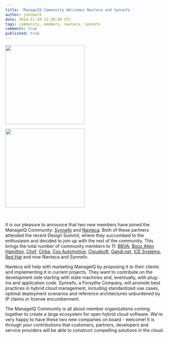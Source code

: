 ```yaml
---
title: 'ManageIQ Community Welcomes Navteca and Synnefo '
author: johnmark
date: 2014-11-20 22:30:49 UTC
tags: community, members, navteca, synnefo
comments: true
published: true
---
```


<a href="http://navteca.com/" target="_blank"><img src="/images/partners/Navteca.svg" width="250"></a>

<a href="http://synnefo.forsythe.com/" target="_blank"><img src="/images/partners/Synnefo.svg" width="250"></a>

<br />

It is our pleasure to announce that two new members have joined the ManageIQ Community: [Synnefo](http://synnefo.forsythe.com/) and [Navteca](http://navteca.com/). Both of these partners attended the recent Design Summit, where they succombed to the enthusiasm and decided to join up with the rest of the community. This brings the total number of community members to 11: [BBVA](http://bbva.com/), [Booz Allen Hamilton](http://boozallen.com/), [Chef](http://getchef.com/), [Cirba](http://cirba.com/), [Cox Automotive](http://coxautoinc.com/), [Cloudsoft](http://cloudsoftcorp.com/), [Gandi.net](http://gandi.net/), [ICE Systems](http://www.icesystems.com.au/), [Red Hat](http://redhat.com/) and now Navteca and Synnefo. 

Navteca will help with marketing ManageIQ by proposing it to their clients and implementing it in current projects. They want to contribute on the development side starting with state machines and, eventually, with plug-ins and application code. Synnefo, a Forsythe Company, will promote best practices in hybrid cloud management, including standardized use cases, optimal deployment scenarios and reference architectures unburdened by IP claims or license encumberment.

The ManageIQ Community is all about member organizations coming together to create a large ecosystem for open hybrid cloud software. We're very happy to have these two new companies on board - welcome! It is through your contributions that customers, partners, developers and service providers will be able to construct compelling solutions in the cloud.